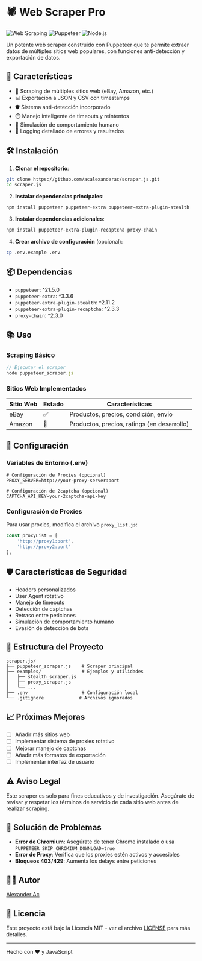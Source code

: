 # 🕷️ Web Scraper Pro

![Web Scraping](https://img.shields.io/badge/Web-Scraping-blue)
![Puppeteer](https://img.shields.io/badge/Puppeteer-v21.5.0-40B5A4)
![Node.js](https://img.shields.io/badge/Node.js-v18.0+-green)

Un potente web scraper construido con Puppeteer que te permite extraer datos de múltiples sitios web populares, con funciones anti-detección y exportación de datos.

## 🚀 Características

- 🔄 Scraping de múltiples sitios web (eBay, Amazon, etc.)
- 📊 Exportación a JSON y CSV con timestamps
- 🛡️ Sistema anti-detección incorporado
- ⏱️ Manejo inteligente de timeouts y reintentos
- 🤖 Simulación de comportamiento humano
- 📝 Logging detallado de errores y resultados

## 🛠️ Instalación

1. **Clonar el repositorio**:
```bash
git clone https://github.com/acalexanderac/scraper.js.git
cd scraper.js
```

2. **Instalar dependencias principales**:
```bash
npm install puppeteer puppeteer-extra puppeteer-extra-plugin-stealth
```

3. **Instalar dependencias adicionales**:
```bash
npm install puppeteer-extra-plugin-recaptcha proxy-chain
```

4. **Crear archivo de configuración** (opcional):
```bash
cp .env.example .env
```

## 📦 Dependencias

- `puppeteer`: ^21.5.0
- `puppeteer-extra`: ^3.3.6
- `puppeteer-extra-plugin-stealth`: ^2.11.2
- `puppeteer-extra-plugin-recaptcha`: ^2.3.3
- `proxy-chain`: ^2.3.0

## 📚 Uso

### Scraping Básico
```javascript
// Ejecutar el scraper
node puppeteer_scraper.js
```

### Sitios Web Implementados

| Sitio Web | Estado | Características |
|-----------|---------|----------------|
| eBay | ✅ | Productos, precios, condición, envío |
| Amazon | 🚧 | Productos, precios, ratings (en desarrollo) |

## 🔧 Configuración

### Variables de Entorno (.env)
```env
# Configuración de Proxies (opcional)
PROXY_SERVER=http://your-proxy-server:port

# Configuración de 2captcha (opcional)
CAPTCHA_API_KEY=your-2captcha-api-key
```

### Configuración de Proxies
Para usar proxies, modifica el archivo `proxy_list.js`:
```javascript
const proxyList = [
    'http://proxy1:port',
    'http://proxy2:port'
];
```

## 🛡️ Características de Seguridad

- Headers personalizados
- User Agent rotativo
- Manejo de timeouts
- Detección de captchas
- Retraso entre peticiones
- Simulación de comportamiento humano
- Evasión de detección de bots

## 📂 Estructura del Proyecto

```
scraper.js/
├── puppeteer_scraper.js    # Scraper principal
├── examples/               # Ejemplos y utilidades
│   ├── stealth_scraper.js
│   ├── proxy_scraper.js
│   └── ...
├── .env                    # Configuración local
└── .gitignore             # Archivos ignorados
```

## 📈 Próximas Mejoras

- [ ] Añadir más sitios web
- [ ] Implementar sistema de proxies rotativo
- [ ] Mejorar manejo de captchas
- [ ] Añadir más formatos de exportación
- [ ] Implementar interfaz de usuario

## ⚠️ Aviso Legal

Este scraper es solo para fines educativos y de investigación. Asegúrate de revisar y respetar los términos de servicio de cada sitio web antes de realizar scraping.

## 🐛 Solución de Problemas

- **Error de Chromium**: Asegúrate de tener Chrome instalado o usa `PUPPETEER_SKIP_CHROMIUM_DOWNLOAD=true`
- **Error de Proxy**: Verifica que los proxies estén activos y accesibles
- **Bloqueos 403/429**: Aumenta los delays entre peticiones

## 👨‍💻 Autor

[Alexander Ac](https://github.com/acalexanderac)

## 📄 Licencia

Este proyecto está bajo la Licencia MIT - ver el archivo [LICENSE](LICENSE) para más detalles.

---
Hecho con ❤️ y JavaScript
